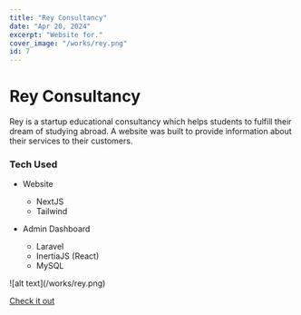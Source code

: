 ```yaml
---
title: "Rey Consultancy"
date: "Apr 20, 2024"
excerpt: "Website for."
cover_image: "/works/rey.png"
id: 7
---
```


# Rey Consultancy

Rey is a startup educational consultancy which helps students to fulfill their dream of studying abroad. A website was built to provide information about their services to their customers.

### Tech Used

- Website

  - NextJS
  - Tailwind

- Admin Dashboard
  - Laravel
  - InertiaJS (React)
  - MySQL

<div class="grid lg:grid-cols-2">
![alt text](/works/rey.png)
</div>

<a href="https://rey.oswinjerome.in" rel="nofollow">Check it out</a>
